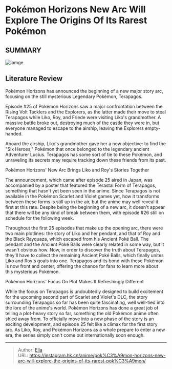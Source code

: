 # Pokémon Horizons  New Arc Will Explore The Origins Of Its Rarest Pokémon


## SUMMARY 

![iamge](https://static1.srcdn.com/wordpress/wp-content/uploads/2023/10/pokemon-horizons-terapagos-shine.jpg)

## Literature Review

Pokémon Horizons has announced the beginning of a new major story arc, focusing on the still mysterious Legendary Pokémon, Terapagos.





Episode #25 of Pokémon Horizons saw a major confrontation between the Rising Volt Tacklers and the Explorers, as the latter made their move to steal Terapagos while Liko, Roy, and Friede were visiting Liko&#39;s grandmother. A massive battle broke out, destroying much of the castle they were in, but everyone managed to escape to the airship, leaving the Explorers empty-handed.




          

Aboard the airship, Liko&#39;s grandmother gave her a new objective: to find the &#34;Six Heroes,&#34; Pokémon that once belonged to the legendary ancient Adventurer Lucius. Terapagos has some sort of tie to these Pokémon, and unraveling its secrets may require tracking down these friends from its past.


 Pokémon Horizons&#39; New Arc Brings Liko and Roy&#39;s Stories Together 


          

The announcement, which came after episode 25 aired in Japan, was accompanied by a poster that featured the Terastal Form of Terapagos, something that hasn&#39;t yet been seen in the anime. Since Terapagos is not available in the Pokémon Scarlet and Violet games yet, how it transforms between these forms is still up in the air, but the anime may well reveal it first at this rate. Despite being the beginning of a new arc, it doesn&#39;t appear that there will be any kind of break between them, with episode #26 still on schedule for the following week.




Throughout the first 25 episodes that make up the opening arc, there were two main plotlines: the story of Liko and her pendant, and that of Roy and the Black Rayquaza, which escaped from his Ancient Poké Ball. The pendant and the Ancient Poké Balls were clearly related in some way, but it wasn&#39;t obvious how. Now, in order to discover the truth about Terapagos, they&#39;ll have to collect the remaining Ancient Poké Balls, which finally unites Liko and Roy&#39;s goals into one. Terapagos and its bond with these Pokémon is now front and center, offering the chance for fans to learn more about this mysterious Pokémon.



 Pokémon Horizons&#39; Focus On Plot Makes It Refreshingly Different 
          

While the focus on Terapagos is undoubtedly designed to build excitement for the upcoming second part of Scarlet and Violet&#39;s DLC, the story surrounding Terapagos so far has been quite fascinating, well well-tied into the lore of the anime&#39;s world. Pokémon Horizons has done a great job of telling a plot-heavy story so far, something the old Pokémon anime often shied away from. To officially move into a new phase of the story is an exciting development, and episode 25 felt like a climax for the first story arc. As Liko, Roy, and Pokémon Horizons as a whole prepare to enter a new era, the series simply can&#39;t come out internationally soon enough.






---

> Author: [Ella](https://instagram.hk.cn/)  
> URL: https://instagram.hk.cn/anime/pok%C3%A9mon-horizons-new-arc-will-explore-the-origins-of-its-rarest-pok%C3%A9mon/  

